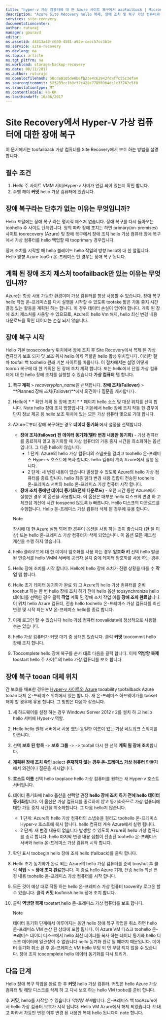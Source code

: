 ```yaml
---
title: "hyper-v 가상 컴퓨터에 대 한 Azure 사이트 복구에서 aaaFailback | Microsoft Docs"
description: "Azure Site Recovery hello 복제, 장애 조치 및 복구 가상 컴퓨터와 물리적 서버와 조정합니다. Azure tooon 온-프레미스 데이터 센터에서 장애 복구에 알아봅니다."
services: site-recovery
documentationcenter: 
author: ruturaj
manager: gauravd
editor: 
ms.assetid: 44813a48-c680-4581-a92e-cecc57cc3b1e
ms.service: site-recovery
ms.devlang: na
ms.topic: article
ms.tgt_pltfrm: na
ms.workload: storage-backup-recovery
ms.date: 08/11/2017
ms.author: ruturajd
ms.openlocfilehash: 50cda9105de6b6fb23e4c62942fdaffc55c3efa4
ms.sourcegitcommit: 523283cc1b3c37c428e77850964dc1c33742c5f0
ms.translationtype: MT
ms.contentlocale: ko-KR
ms.lasthandoff: 10/06/2017
---
```

# <a name="failback-in-site-recovery-for-hyper-v-virtual-machines"></a>Site Recovery에서 Hyper-V 가상 컴퓨터에 대한 장애 복구

이 문서에서는 toofailback 가상 컴퓨터를 Site Recovery에서 보호 하는 방법을 설명 합니다.

## <a name="prerequisites"></a>필수 조건
1. Hello 주 사이트 VMM 서버/Hyper-v 서버가 연결 되어 있는지 확인 합니다.
2. 수행 해야 **커밋** hello 가상 컴퓨터에 있습니다.

## <a name="why-is-there-no-button-called-failback"></a>장애 복구라는 단추가 없는 이유는 무엇입니까?
Hello 포털에는 장애 복구 라는 명시적 제스처 없습니다. 장애 복구를 다시 돌아오는 toohello 주 사이트 단계입니다. 정의 따라 장애 조치는 하면 primary(on-premises) 사이트 toorecovery (Azure) 및 장애 복구에서 장애 조치 hello 가상 컴퓨터 장애 복구에서 가상 컴퓨터를 hello 백업할 때 tooprimary 경우입니다.

장애 조치를 시작할 때 hello 블레이드 hello 작업의 방향 hello에 대 한 알립니다. Hello 방향 Azure tooOn 온-프레미스 인 경우는 장애 복구 됩니다.

## <a name="why-is-there-only-a-planned-failover-gesture-toofailback"></a>계획 된 장애 조치 제스처 toofailback만 있는 이유는 무엇입니까?
Azure는 항상 사용 가능한 환경이며 가상 컴퓨터를 항상 사용할 수 있습니다. 장애 복구 hello 작업 온-프레미스를 다시 실행을 시작할 수 있도록 tootake 짧은 가동 중지 시간 결정 있는 활동을 계획된 하는 합니다. 이 경우 데이터 손실이 없어야 합니다. 계획 된 장애 조치 제스처를 사용할 수 있으므로, Azure의 hello Vm 해제, hello 최신 변경 내용 다운로드을 확인 데이터는 손실 되지 않습니다.

## <a name="initiate-failback"></a>장애 복구 시작
Hello 기본 toosecondary 위치에서 장애 조치 후 Site Recovery에서 복제 된 가상 컴퓨터가 보호 되지 및 보조 위치 hello 이제 역할을 hello 활성 위치입니다. 이러한 절차 toofail 백 toohello 원래 기본 사이트를 따릅니다. 이 절차에서는 설명 어떻게 toorun 복구에 대 한 계획된 된 장애 조치 계획 합니다. 또는 hello에서 단일 가상 컴퓨터에 대 한 hello 장애 조치를 실행할 수 있습니다 **가상 컴퓨터** 탭 합니다.

1. **복구 계획** > *recoveryplan_name*을 선택합니다. **장애 조치(Failover)** > **Planned 장애 조치(Failover)**에서 의견이나 질문을 게시합니다.
2. Hello에 * * 확인 계획 된 장애 조치 * * 페이지 hello 소스 및 대상 위치를 선택 합니다. Note hello 장애 조치 방향입니다. 기본에서 hello 장애 조치 작동 한 경우이 단지 정보 제공 용 hello 보조 위치에 있는 모든 가상 컴퓨터 및으로 기대 합니다.
3. Azure로부터 장애 복구하는 경우 **데이터 동기화**:에서 설정을 선택합니다.

   * **장애 조치(failover) 전 데이터 동기화(델타 변경 내용만 동기화)** - 가상 컴퓨터를 종료하지 않고 동기화할 때 가상 컴퓨터의 가동 중지 시간을 최소화하는 옵션입니다. 그 다음 hello지 않습니다.
     * 1 단계: Azure의 hello 가상 컴퓨터의 스냅숏을 걸리고 toohello 온-프레미스 Hyper-v 호스트에 복사 합니다. hello 컴퓨터 계속 Azure에서 실행 됩니다.
     * 2 단계: 새 변경 내용이 없습니다 발생할 수 있도록 Azure의 hello 가상 컴퓨터를 종료 합니다. hello 최종 델타 변경 내용 집합이 전송된 toohello 온-프레미스 서버와 hello 온-프레미스 가상 컴퓨터 시작 합니다.

    - **장애 조치 중에만 데이터 동기화(전체 다운로드)** - 오랜 시간 동안 Azure에서 실행한 경우 이 옵션을 사용합니다. 이 옵션은 대부분 hello 디스크의 변경 하 고 체크섬 계산에 시간 toospend 않도록 b 빠릅니다. Hello 디스크의 다운로드를 수행합니다. Hello 온-프레미스 가상 컴퓨터 삭제 된 경우에 유용 합니다.

    >[!NOTE]
    >잠시에 대 한 Azure 실행 되어 한 경우이 옵션을 사용 하는 것이 좋습니다 (한 달 이상) 또는 hello 온-프레미스 가상 컴퓨터가 삭제 되었습니다. 이 옵션 모든 체크섬 계산을 수행 하지 않습니다.
    >
    >




4. hello 클라우드에 대 한 데이터 암호화를 사용 하는 경우 **암호화 키** 선택 hello 발급 된 인증서를 hello VMM 서버에 공급자 설치 중에 데이터 암호화를 사용 하는 경우.
5. Hello 장애 조치를 시작 합니다. Hello에 hello 장애 조치가 진행 상황을 따를 수 **작업** 탭 합니다.
6. Hello 초기 데이터 동기화가 완료 되 고 Azure의 hello 가상 컴퓨터를 준비 tooshut 하는 한 번 hello 장애 조치 하기 전에 hello 옵션 toosynchronize hello 데이터를 선택한 경우 클릭 **작업** 계획 된 장애 조치 작업 이름 **장애 조치 완료**합니다. 이 위치 hello Azure 컴퓨터, 전송 hello toohello 온-프레미스 가상 컴퓨터를 최신 변경 및 시작 되는 VM 온-프레미스 hello를 종료 합니다.
7. 이제 로그인 할 수 있습니다 hello 가상 컴퓨터 toovalidate에 정상적으로 사용할 수는 있습니다.
8. hello 가상 컴퓨터가 커밋 대기 중 상태인 있습니다. 클릭 **커밋** toocommit hello 장애 조치 합니다.
9. Toocomplete hello 장애 복구를 순서 대로 다음을 클릭 합니다. 이제 **역방향 복제** toostart hello 주 사이트의 hello 가상 컴퓨터를 보호 합니다.

## <a name="failback-tooan-alternate-location"></a>장애 복구 tooan 대체 위치
간 보호를 배포한 경우는 [Hyper-v 사이트와 Azure](site-recovery-hyper-v-site-to-azure.md) tooability toofailback Azure tooan 대체 온-프레미스 위치에서 있는 합니다. 새 온-프레미스 하드웨어가를 tooset 해야 할 경우에 유용 합니다. 그 방법은 다음과 같습니다.

1. 새 하드웨어를 설정 하는 경우 Windows Server 2012 r 2를 설치 하 고 hello hello 서버에 Hyper-v 역할.
2. Hello hello 원래 서버에서 사용 했던 동일한 이름이 있는 가상 네트워크 스위치를 만듭니다.
3. 선택 **보호 된 항목** -> **보호 그룹**  ->  <ProtectionGroupName>  ->  <VirtualMachineName> toofail 다시 한 선택 **계획 됨 장애 조치**합니다.
4. **계획된 장애 조치 확인** select **존재하지 않는 경우 온-프레미스 가상 컴퓨터 만들기**에서 의견이나 질문을 게시합니다.
5. **호스트 이름** 선택 hello tooplace hello 가상 컴퓨터를 원하는 새 Hyper-v 호스트 서버입니다.
6. 데이터 동기화에 hello 옵션을 선택할 권장 **hello 장애 조치 하기 전에 hello 데이터 동기화**합니다. 이 옵션은 가상 컴퓨터를 종료하지 않고 동기화하므로 가상 컴퓨터에 대한 가동 중지 시간을 최소화합니다. 그 다음 hello지 않습니다.

   * 1 단계: Azure의 hello 가상 컴퓨터의 스냅숏을 걸리고 toohello 온-프레미스 Hyper-v 호스트에 복사 합니다. hello 컴퓨터 계속 Azure에서 실행 됩니다.
   * 2 단계: 새 변경 내용이 없습니다 발생할 수 있도록 Azure의 hello 가상 컴퓨터를 종료 합니다. hello 마지막 변경 내용 집합이 전송된 toohello 온-프레미스 서버와 hello 온-프레미스 가상 컴퓨터 시작 합니다.
7. 확인 표시 toobegin hello 장애 조치 hello (failback)를 클릭 합니다.
8. Hello 초기 동기화가 완료 되는 Azure의 hello 가상 컴퓨터를 준비 tooshut 후 클릭 **작업** > <planned failover job> > **장애 조치 완료**합니다. 이 종료 hello Azure 기계, 전송 hello 최신 변경 내용 toohello 온-프레미스 가상 컴퓨터를 시작 합니다.
9. 모든 것이 예상 대로 작동 하는 hello 온-프레미스 가상 컴퓨터 tooverify 로그온 할 수 있습니다. 클릭 **커밋** toofinish hello 장애 조치 합니다.
10. 클릭 **역방향 복제** toostart hello 온-프레미스 가상 컴퓨터를 보호 합니다.

    > [!NOTE]
    > 데이터 동기화 단계에서 이루어지는 동안 hello 장애 복구 작업을 취소 하면 hello 온-프레미스 VM 손상 된 상태에 포함 됩니다. 이 Azure VM 디스크 toohello 온-프레미스 데이터 디스크에서 hello 최신 데이터를 복사 하는 데이터 동기화 hello 디스크 데이터에 일관성이 수 없습니다 hello 동기화 완료 될 때까지 때문입니다. 데이터 동기화 취소 된 후 온-프레미스 VM hello 부팅 되 면 부팅 되지 않을 수 있습니다. 장애 조치 toocomplete hello 데이터 동기화를 다시 트리거.
    >
    >



## <a name="next-steps"></a>다음 단계

Hello 장애 복구 작업을 완료 한 후 **커밋** hello 가상 컴퓨터. 커밋은 hello Azure 가상 컴퓨터 및 해당 디스크를 삭제 하 고 다시 보호 하는 hello VM toobe를 준비 합니다.

후 **커밋**, hello를 시작할 수 있습니다 *역방향 복제*합니다. 온-프레미스 백 tooAzure에서 hello 가상 컴퓨터 보호가 시작 됩니다. Hello VM Azure에서 해제 되었습니다. 보내고 따라서 차등만 변경 이후 변경 된 내용만 복제 hello 됩니다이 note 합니다.
